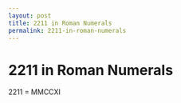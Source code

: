 ```yaml
---
layout: post
title: 2211 in Roman Numerals
permalink: 2211-in-roman-numerals
---
```


# 2211 in Roman Numerals

2211 = MMCCXI
